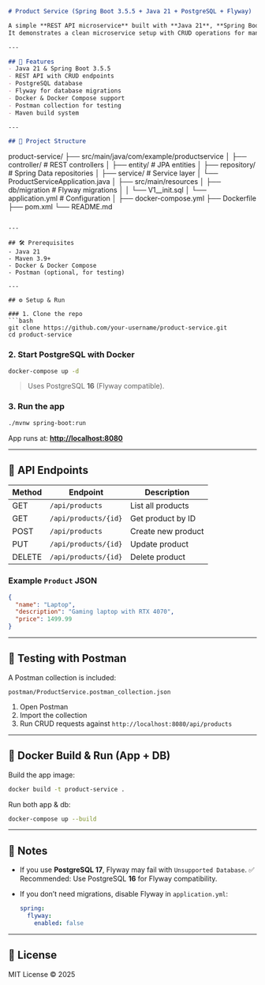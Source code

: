 

```markdown
# Product Service (Spring Boot 3.5.5 + Java 21 + PostgreSQL + Flyway)

A simple **REST API microservice** built with **Java 21**, **Spring Boot 3.5.5**, **PostgreSQL**, **Flyway**, and **Maven**.  
It demonstrates a clean microservice setup with CRUD operations for managing `Product` entities.

---

## 🚀 Features
- Java 21 & Spring Boot 3.5.5
- REST API with CRUD endpoints
- PostgreSQL database
- Flyway for database migrations
- Docker & Docker Compose support
- Postman collection for testing
- Maven build system

---

## 📂 Project Structure
```

product-service/
├── src/main/java/com/example/productservice
│    ├── controller/       # REST controllers
│    ├── entity/           # JPA entities
│    ├── repository/       # Spring Data repositories
│    ├── service/          # Service layer
│    └── ProductServiceApplication.java
│
├── src/main/resources
│    ├── db/migration      # Flyway migrations
│    │    └── V1\_\_init.sql
│    └── application.yml   # Configuration
│
├── docker-compose.yml
├── Dockerfile
├── pom.xml
└── README.md

````

---

## 🛠️ Prerequisites
- Java 21
- Maven 3.9+
- Docker & Docker Compose
- Postman (optional, for testing)

---

## ⚙️ Setup & Run

### 1. Clone the repo
```bash
git clone https://github.com/your-username/product-service.git
cd product-service
````

### 2. Start PostgreSQL with Docker

```bash
docker-compose up -d
```

> Uses PostgreSQL **16** (Flyway compatible).

### 3. Run the app

```bash
./mvnw spring-boot:run
```

App runs at: **[http://localhost:8080](http://localhost:8080)**

---

## 📡 API Endpoints

| Method | Endpoint             | Description        |
| ------ | -------------------- | ------------------ |
| GET    | `/api/products`      | List all products  |
| GET    | `/api/products/{id}` | Get product by ID  |
| POST   | `/api/products`      | Create new product |
| PUT    | `/api/products/{id}` | Update product     |
| DELETE | `/api/products/{id}` | Delete product     |

### Example `Product` JSON

```json
{
  "name": "Laptop",
  "description": "Gaming laptop with RTX 4070",
  "price": 1499.99
}
```

---

## 🧪 Testing with Postman

A Postman collection is included:

```
postman/ProductService.postman_collection.json
```

1. Open Postman
2. Import the collection
3. Run CRUD requests against `http://localhost:8080/api/products`

---

## 🐳 Docker Build & Run (App + DB)

Build the app image:

```bash
docker build -t product-service .
```

Run both app & db:

```bash
docker-compose up --build
```

---

## 📝 Notes

* If you use **PostgreSQL 17**, Flyway may fail with `Unsupported Database`.
  ✅ Recommended: Use PostgreSQL **16** for Flyway compatibility.
* If you don’t need migrations, disable Flyway in `application.yml`:

  ```yaml
  spring:
    flyway:
      enabled: false
  ```

---

## 📜 License

MIT License © 2025

```


